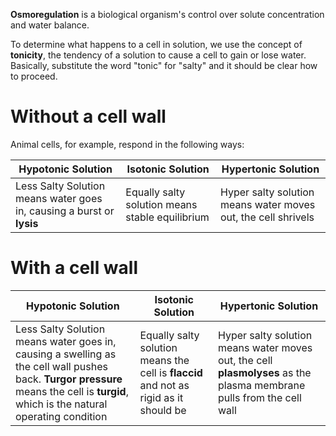 **Osmoregulation** is a biological organism's control over solute concentration and water balance. 

To determine what happens to a cell in solution, we use the concept of **tonicity**, the tendency of a solution to cause a cell to gain or lose water. Basically, substitute the word "tonic" for "salty" and it should be clear how to proceed. 

# Without a cell wall

Animal cells, for example, respond in the following ways:

|Hypotonic Solution |Isotonic Solution|Hypertonic Solution|
|---------|----------|---------|
|Less Salty Solution means water goes in, causing a burst or **lysis**|Equally salty solution means stable equilibrium|Hyper salty solution means water moves out, the cell shrivels|

# With a cell wall

|Hypotonic Solution |Isotonic Solution|Hypertonic Solution|
|---------|----------|---------|
|Less Salty Solution means water goes in, causing a swelling as the cell wall pushes back. **Turgor pressure** means the cell is **turgid**, which is the natural operating condition|Equally salty solution means the cell is **flaccid** and not as rigid as it should be|Hyper salty solution means water moves out, the cell **plasmolyses** as the plasma membrane pulls from the cell wall|